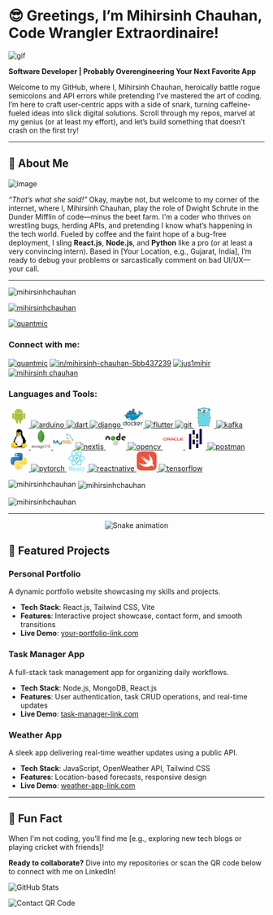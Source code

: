 # 😎 Greetings, I’m Mihirsinh Chauhan, Code Wrangler Extraordinaire!
 <img 
 width="400" height="300" alt="gif" src="https://github.com/user-attachments/assets/fad97f77-aaf1-468e-a910-d25b89ea5516" />


**Software Developer | Probably Overengineering Your Next Favorite App**

Welcome to my GitHub, where I, Mihirsinh Chauhan, heroically battle rogue semicolons and API errors while pretending I’ve mastered the art of coding. I’m here to craft user-centric apps with a side of snark, turning caffeine-fueled ideas into slick digital solutions. Scroll through my repos, marvel at my genius (or at least my effort), and let’s build something that doesn’t crash on the first try!

---

## 🚀 About Me
<img align="center" width="300" height="313" alt="image" src="https://github.com/user-attachments/assets/a036ccc1-3f76-4a96-a8a1-d7f70d419cfd" />


*“That’s what she said!”* Okay, maybe not, but welcome to my corner of the internet, where I, Mihirsinh Chauhan, play the role of Dwight Schrute in the Dunder Mifflin of code—minus the beet farm. I’m a coder who thrives on wrestling bugs, herding APIs, and pretending I know what’s happening in the tech world. Fueled by coffee and the faint hope of a bug-free deployment, I sling **React.js**, **Node.js**, and **Python** like a pro (or at least a very convincing intern). Based in [Your Location, e.g., Gujarat, India], I’m ready to debug your problems or sarcastically comment on bad UI/UX—your call.

---



<p align="left"> <img src="https://komarev.com/ghpvc/?username=mihirsinhchauhan&label=Profile%20views&color=0e75b6&style=flat" alt="mihirsinhchauhan" /> </p>

<p align="left"> <a href="https://github.com/ryo-ma/github-profile-trophy"><img src="https://github-profile-trophy.vercel.app/?username=mihirsinhchauhan" alt="mihirsinhchauhan" /></a> </p>

<p align="left"> <a href="https://twitter.com/quantmic" target="blank"><img src="https://img.shields.io/twitter/follow/quantmic?logo=twitter&style=for-the-badge" alt="quantmic" /></a> </p>

<h3 align="left">Connect with me:</h3>
<p align="left">
<a href="https://twitter.com/quantmic" target="blank"><img align="center" src="https://raw.githubusercontent.com/rahuldkjain/github-profile-readme-generator/master/src/images/icons/Social/twitter.svg" alt="quantmic" height="30" width="40" /></a>
<a href="https://linkedin.com/in/in/mihirsinh-chauhan-5bb437239" target="blank"><img align="center" src="https://raw.githubusercontent.com/rahuldkjain/github-profile-readme-generator/master/src/images/icons/Social/linked-in-alt.svg" alt="in/mihirsinh-chauhan-5bb437239" height="30" width="40" /></a>
<a href="https://instagram.com/jus1mihir" target="blank"><img align="center" src="https://raw.githubusercontent.com/rahuldkjain/github-profile-readme-generator/master/src/images/icons/Social/instagram.svg" alt="jus1mihir" height="30" width="40" /></a>
<a href="https://medium.com/mihirsinh chauhan" target="blank"><img align="center" src="https://raw.githubusercontent.com/rahuldkjain/github-profile-readme-generator/master/src/images/icons/Social/medium.svg" alt="mihirsinh chauhan" height="30" width="40" /></a>
</p>

<h3 align="left">Languages and Tools:</h3>
<p align="left"> <a href="https://developer.android.com" target="_blank" rel="noreferrer"> <img src="https://raw.githubusercontent.com/devicons/devicon/master/icons/android/android-original-wordmark.svg" alt="android" width="40" height="40"/> </a> <a href="https://www.arduino.cc/" target="_blank" rel="noreferrer"> <img src="https://cdn.worldvectorlogo.com/logos/arduino-1.svg" alt="arduino" width="40" height="40"/> </a> <a href="https://dart.dev" target="_blank" rel="noreferrer"> <img src="https://www.vectorlogo.zone/logos/dartlang/dartlang-icon.svg" alt="dart" width="40" height="40"/> </a> <a href="https://www.djangoproject.com/" target="_blank" rel="noreferrer"> <img src="https://cdn.worldvectorlogo.com/logos/django.svg" alt="django" width="40" height="40"/> </a> <a href="https://www.docker.com/" target="_blank" rel="noreferrer"> <img src="https://raw.githubusercontent.com/devicons/devicon/master/icons/docker/docker-original-wordmark.svg" alt="docker" width="40" height="40"/> </a> <a href="https://flutter.dev" target="_blank" rel="noreferrer"> <img src="https://www.vectorlogo.zone/logos/flutterio/flutterio-icon.svg" alt="flutter" width="40" height="40"/> </a> <a href="https://git-scm.com/" target="_blank" rel="noreferrer"> <img src="https://www.vectorlogo.zone/logos/git-scm/git-scm-icon.svg" alt="git" width="40" height="40"/> </a> <a href="https://golang.org" target="_blank" rel="noreferrer"> <img src="https://raw.githubusercontent.com/devicons/devicon/master/icons/go/go-original.svg" alt="go" width="40" height="40"/> </a> <a href="https://kafka.apache.org/" target="_blank" rel="noreferrer"> <img src="https://www.vectorlogo.zone/logos/apache_kafka/apache_kafka-icon.svg" alt="kafka" width="40" height="40"/> </a> <a href="https://www.linux.org/" target="_blank" rel="noreferrer"> <img src="https://raw.githubusercontent.com/devicons/devicon/master/icons/linux/linux-original.svg" alt="linux" width="40" height="40"/> </a> <a href="https://www.mongodb.com/" target="_blank" rel="noreferrer"> <img src="https://raw.githubusercontent.com/devicons/devicon/master/icons/mongodb/mongodb-original-wordmark.svg" alt="mongodb" width="40" height="40"/> </a> <a href="https://www.mysql.com/" target="_blank" rel="noreferrer"> <img src="https://raw.githubusercontent.com/devicons/devicon/master/icons/mysql/mysql-original-wordmark.svg" alt="mysql" width="40" height="40"/> </a> <a href="https://nextjs.org/" target="_blank" rel="noreferrer"> <img src="https://cdn.worldvectorlogo.com/logos/nextjs-2.svg" alt="nextjs" width="40" height="40"/> </a> <a href="https://nodejs.org" target="_blank" rel="noreferrer"> <img src="https://raw.githubusercontent.com/devicons/devicon/master/icons/nodejs/nodejs-original-wordmark.svg" alt="nodejs" width="40" height="40"/> </a> <a href="https://opencv.org/" target="_blank" rel="noreferrer"> <img src="https://www.vectorlogo.zone/logos/opencv/opencv-icon.svg" alt="opencv" width="40" height="40"/> </a> <a href="https://www.oracle.com/" target="_blank" rel="noreferrer"> <img src="https://raw.githubusercontent.com/devicons/devicon/master/icons/oracle/oracle-original.svg" alt="oracle" width="40" height="40"/> </a> <a href="https://pandas.pydata.org/" target="_blank" rel="noreferrer"> <img src="https://raw.githubusercontent.com/devicons/devicon/2ae2a900d2f041da66e950e4d48052658d850630/icons/pandas/pandas-original.svg" alt="pandas" width="40" height="40"/> </a> <a href="https://postman.com" target="_blank" rel="noreferrer"> <img src="https://www.vectorlogo.zone/logos/getpostman/getpostman-icon.svg" alt="postman" width="40" height="40"/> </a> <a href="https://www.python.org" target="_blank" rel="noreferrer"> <img src="https://raw.githubusercontent.com/devicons/devicon/master/icons/python/python-original.svg" alt="python" width="40" height="40"/> </a> <a href="https://pytorch.org/" target="_blank" rel="noreferrer"> <img src="https://www.vectorlogo.zone/logos/pytorch/pytorch-icon.svg" alt="pytorch" width="40" height="40"/> </a> <a href="https://reactjs.org/" target="_blank" rel="noreferrer"> <img src="https://raw.githubusercontent.com/devicons/devicon/master/icons/react/react-original-wordmark.svg" alt="react" width="40" height="40"/> </a> <a href="https://reactnative.dev/" target="_blank" rel="noreferrer"> <img src="https://reactnative.dev/img/header_logo.svg" alt="reactnative" width="40" height="40"/> </a> <a href="https://developer.apple.com/swift/" target="_blank" rel="noreferrer"> <img src="https://raw.githubusercontent.com/devicons/devicon/master/icons/swift/swift-original.svg" alt="swift" width="40" height="40"/> </a> <a href="https://www.tensorflow.org" target="_blank" rel="noreferrer"> <img src="https://www.vectorlogo.zone/logos/tensorflow/tensorflow-icon.svg" alt="tensorflow" width="40" height="40"/> </a> </p>

<p><img align="left" src="https://github-readme-stats.vercel.app/api/top-langs?username=mihirsinhchauhan&show_icons=true&locale=en&layout=compact" alt="mihirsinhchauhan" /></p>

<p>&nbsp;<img align="center" src="https://github-readme-stats.vercel.app/api?username=mihirsinhchauhan&show_icons=true&locale=en" alt="mihirsinhchauhan" /></p>

<p><img align="center" src="https://github-readme-streak-stats.herokuapp.com/?user=mihirsinhchauhan&" alt="mihirsinhchauhan" /></p>


---
<div align="center">
  <img src="https://profile-readme-generator.com/assets/snake.svg" alt="Snake animation" />
</div>

## 🌟 Featured Projects

### Personal Portfolio

A dynamic portfolio website showcasing my skills and projects.

- **Tech Stack**: React.js, Tailwind CSS, Vite
- **Features**: Interactive project showcase, contact form, and smooth transitions
- **Live Demo**: [your-portfolio-link.com](https://your-portfolio-link.com)

### Task Manager App

A full-stack task management app for organizing daily workflows.

- **Tech Stack**: Node.js, MongoDB, React.js
- **Features**: User authentication, task CRUD operations, and real-time updates
- **Live Demo**: [task-manager-link.com](https://task-manager-link.com)

### Weather App

A sleek app delivering real-time weather updates using a public API.

- **Tech Stack**: JavaScript, OpenWeather API, Tailwind CSS
- **Features**: Location-based forecasts, responsive design
- **Live Demo**: [weather-app-link.com](https://weather-app-link.com)


---

## 🎉 Fun Fact

When I'm not coding, you’ll find me [e.g., exploring new tech blogs or playing cricket with friends]!

**Ready to collaborate?** Dive into my repositories or scan the QR code below to connect with me on LinkedIn!

![GitHub Stats](https://github-readme-stats.vercel.app/api?username=MihirsinhChauhan&show_icons=true&theme=radical)

![Contact QR Code](https://api.qrserver.com/v1/create-qr-code/?size=150x150&data=https://linkedin.com/in/mihirsinh-chauhan)

